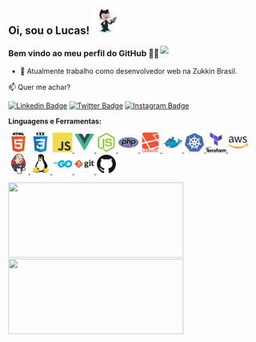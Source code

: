 ## Oi, sou o Lucas! <img src="./image/octocat-lucas.png" alt="Oi, sou o Lucas !" width="55" height="55">

<img align='right' src='https://user-images.githubusercontent.com/5713670/87202985-820dcb80-c2b6-11ea-9f56-7ec461c497c3.gif' width='200'>

### Bem vindo ao meu perfil do GitHub 🖖🏼

- 🔭 Atualmente trabalho como desenvolvedor web na Zukkin Brasil.

📫 Quer me achar?

[![Linkedin Badge](https://img.shields.io/badge/-LinkedIn-blue?style=flat-square&logo=Linkedin&logoColor=white&link=https://www.linkedin.com/in/rafael-ferreira-dos-santos-b8499a161/)](https://www.linkedin.com/in/lllluc4s/)
[![Twitter Badge](https://img.shields.io/badge/-Twitter-1ca0f1?style=flat-square&labelColor=1ca0f1&logo=twitter&logoColor=white&link=https://twitter.com/rs12_official)](https://twitter.com/caslur___)
[![Instagram Badge](https://img.shields.io/badge/-Instagram-cc2366?style=flat-square&labelColor=cc2366&logo=instagram&logoColor=white&link=https://www.instagram.com/rafasantos.12/)](https://www.instagram.com/caslur___/)

**Linguagens e Ferramentas:**

<p align="left"> <img src="https://raw.githubusercontent.com/devicons/devicon/master/icons/html5/html5-original-wordmark.svg" alt="html5" width="40" height="40"/> <img src="https://raw.githubusercontent.com/devicons/devicon/master/icons/css3/css3-original-wordmark.svg" alt="css3" width="40" height="40"/> </a> <a href="https://developer.mozilla.org/en-US/docs/Web/JavaScript" target="_blank"> <img src="https://raw.githubusercontent.com/devicons/devicon/master/icons/javascript/javascript-original.svg" alt="javascript" width="40" height="40"/> <img src="https://raw.githubusercontent.com/devicons/devicon/master/icons/vuejs/vuejs-original.svg" alt="html5" width="40" height="40"/> <img src="https://raw.githubusercontent.com/devicons/devicon/master/icons/nodejs/nodejs-original.svg" alt="html5" width="40" height="40"/> <img src="https://raw.githubusercontent.com/devicons/devicon/master/icons/php/php-original.svg" alt="html5" width="40" height="40"/> <img src="https://raw.githubusercontent.com/devicons/devicon/master/icons/laravel/laravel-plain-wordmark.svg" alt="html5" width="40" height="40"/> <img src="https://raw.githubusercontent.com/devicons/devicon/master/icons/docker/docker-original.svg" alt="html5" width="40" height="40"/> <img src="https://raw.githubusercontent.com/devicons/devicon/master/icons/kubernetes/kubernetes-plain.svg" alt="html5" width="40" height="40"/> <img src="https://raw.githubusercontent.com/devicons/devicon/master/icons/terraform/terraform-original-wordmark.svg" alt="html5" width="40" height="40"/> <img src="https://raw.githubusercontent.com/devicons/devicon/master/icons/amazonwebservices/amazonwebservices-original-wordmark.svg" alt="html5" width="40" height="40"/> <img src="https://raw.githubusercontent.com/devicons/devicon/master/icons/jenkins/jenkins-original.svg" alt="html5" width="40" height="40"/> <img src="https://raw.githubusercontent.com/devicons/devicon/master/icons/linux/linux-original.svg" alt="html5" width="40" height="40"/> <img src="https://raw.githubusercontent.com/devicons/devicon/master/icons/go/go-original-wordmark.svg" alt="html5" width="40" height="40"/> <img src="https://raw.githubusercontent.com/devicons/devicon/master/icons/git/git-original-wordmark.svg" alt="html5" width="40" height="40"/> <img src="https://raw.githubusercontent.com/devicons/devicon/master/icons/github/github-original.svg" alt="html5" width="40" height="40"/>
 </p>

<p>
  <img height="150em" width="350px" src="https://github-readme-stats.vercel.app/api/top-langs/?username=lllluc4s&exclude_repo=KNN-Image-Classification&show_icons=true&hide_border=true&layout=compact&langs_count=8&theme=radical"/> <img height="150em" width="350px" src="https://github-readme-stats.vercel.app/api?username=lllluc4s&show_icons=true&hide_border=true&&count_private=true&include_all_commits=true&theme=radical" />
</p>

